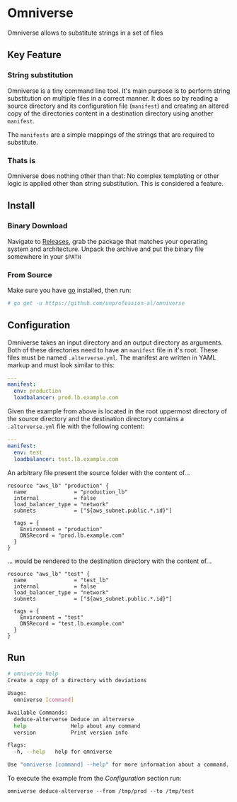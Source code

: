 # Omniverse

Omniverse allows to substitute strings in a set of files

## Key Feature

### String substitution

Omniverse is a tiny command line tool. It's main purpose is to perform string
substitution on multiple files in a correct manner. It does so by reading a source
directory and its configuration file (`manifest`) and creating an altered copy of
the directories content in a destination directory using another `manifest`. 

The `manifests` are a simple mappings of the strings that are required to substitute.

### Thats is

Omniverse does nothing other than that: No complex templating or other logic is
applied other than string substitution. This is considered a feature.

## Install

### Binary Download

Navigate to [Releases](https://github.com/unprofession-al/omniverse/releases), grab
the package that matches your operating system and architecture. Unpack the archive
and put the binary file somewhere in your `$PATH`

### From Source

Make sure you have [go](https://golang.org/doc/install) installed, then run:

```bash
# go get -u https://github.com/unprofession-al/omniverse
```

## Configuration

Omniverse takes an input directory and an output directory as arguments. Both of
these directories need to have an `manifest` file in it's root. These files must 
be named `.alterverse.yml`. The manifest are written in YAML markup and must look
similar to this:

```yaml
---
manifest:
  env: production
  loadbalancer: prod.lb.example.com
```

Given the example from above is located in the root uppermost directory of the
source directory and the destination directory contains a `.alterverse.yml` file
with the following content:

```yaml
---
manifest:
  env: test
  loadbalancer: test.lb.example.com
```

An arbitrary file present the source folder with the content of...

```
resource "aws_lb" "production" {
  name               = "production_lb"
  internal           = false
  load_balancer_type = "network"
  subnets            = ["${aws_subnet.public.*.id}"]

  tags = {
    Environment = "production"
    DNSRecord = "prod.lb.example.com"
  }
}
```

... would be rendered to the destination directory with the content of...

```
resource "aws_lb" "test" {
  name               = "test_lb"
  internal           = false
  load_balancer_type = "network"
  subnets            = ["${aws_subnet.public.*.id}"]

  tags = {
    Environment = "test"
    DNSRecord = "test.lb.example.com"
  }
}
```

## Run

```bash
# omniverse help
Create a copy of a directory with deviations

Usage:
  omniverse [command]

Available Commands:
  deduce-alterverse Deduce an alterverse
  help              Help about any command
  version           Print version info

Flags:
  -h, --help   help for omniverse

Use "omniverse [command] --help" for more information about a command.
```

To execute the example from the _Configuration_ section run:

```
omniverse deduce-alterverse --from /tmp/prod --to /tmp/test
```
